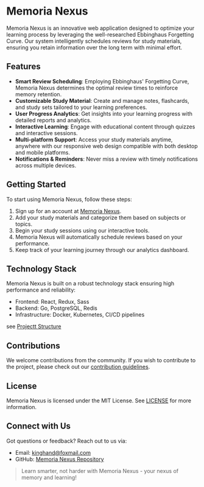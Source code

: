 # Memoria Nexus

Memoria Nexus is an innovative web application designed to optimize your learning process by leveraging the well-researched Ebbinghaus Forgetting Curve. Our system intelligently schedules reviews for study materials, ensuring you retain information over the long term with minimal effort.

## Features

- **Smart Review Scheduling**: Employing Ebbinghaus' Forgetting Curve, Memoria Nexus determines the optimal review times to reinforce memory retention.
- **Customizable Study Material**: Create and manage notes, flashcards, and study sets tailored to your learning preferences.
- **User Progress Analytics**: Get insights into your learning progress with detailed reports and analytics.
- **Interactive Learning**: Engage with educational content through quizzes and interactive sessions.
- **Multi-platform Support**: Access your study materials anytime, anywhere with our responsive web design compatible with both desktop and mobile platforms.
- **Notifications & Reminders**: Never miss a review with timely notifications across multiple devices.

## Getting Started

To start using Memoria Nexus, follow these steps:

1. Sign up for an account at [Memoria Nexus](#).
2. Add your study materials and categorize them based on subjects or topics.
3. Begin your study sessions using our interactive tools.
4. Memoria Nexus will automatically schedule reviews based on your performance.
5. Keep track of your learning journey through our analytics dashboard.

## Technology Stack

Memoria Nexus is built on a robust technology stack ensuring high performance and reliability:

- Frontend: React, Redux, Sass
- Backend: Go, PostgreSQL, Redis
- Infrastructure: Docker, Kubernetes, CI/CD pipelines

see [Projectt Structure](./doc/CODE_STRUCTURE.md)

## Contributions

We welcome contributions from the community. If you wish to contribute to the project, please check out our [contribution guidelines](./doc/CONTRIBUTING.md).

## License

Memoria Nexus is licensed under the MIT License. See [LICENSE](LICENSE) for more information.

## Connect with Us

Got questions or feedback? Reach out to us via:

- Email: kinghand@foxmail.com
- GitHub: [Memoria Nexus Repository](https://github.com/bagaking/memorianexus)

> Learn smarter, not harder with Memoria Nexus - your nexus of memory and learning!